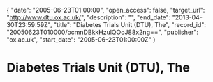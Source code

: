 {
  "date": "2005-06-23T01:00:00", 
  "open_access": false, 
  "target_url": "http://www.dtu.ox.ac.uk/", 
  "description": "", 
  "end_date": "2013-04-30T23:59:59Z", 
  "title": "Diabetes Trials Unit (DTU), The", 
  "record_id": "20050623T010000/ocmnDBkkHzulQOoJ88x2ng==", 
  "publisher": "ox.ac.uk", 
  "start_date": "2005-06-23T01:00:00Z"
}

# Diabetes Trials Unit (DTU), The

